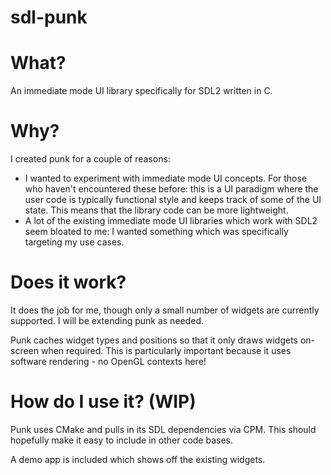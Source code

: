 # sdl-punk

# What?
An immediate mode UI library specifically for SDL2 written in C.

# Why?
I created punk for a couple of reasons:
* I wanted to experiment with immediate mode UI concepts. For those who haven't encountered these before: this is a UI paradigm where the user code is typically functional style and keeps track of some of the UI state. This means that the library code can be more lightweight.
* A lot of the existing immediate mode UI libraries which work with SDL2 seem bloated to me: I wanted something which was specifically targeting my use cases.

# Does it work?
It does the job for me, though only a small number of widgets are currently supported. I will be extending punk as needed.

Punk caches widget types and positions so that it only draws widgets on-screen when required. This is particularly important because it uses software rendering - no OpenGL contexts here!

# How do I use it? (WIP)
Punk uses CMake and pulls in its SDL dependencies via CPM. This should hopefully make it easy to include in other code bases.

A demo app is included which shows off the existing widgets.
